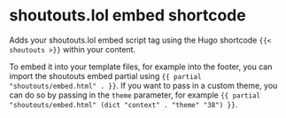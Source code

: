 # shoutouts.lol embed shortcode

Adds your shoutouts.lol embed script tag using the Hugo shortcode `{{< shoutouts >}}` within your content.

To embed it into your template files, for example into the footer, you can import the shoutouts embed partial using `{{ partial "shoutouts/embed.html" . }}`. If you want to pass in a custom theme, you can do so by passing in the `theme` parameter, for example `{{ partial "shoutouts/embed.html" (dict "context" . "theme" "38") }}`.
